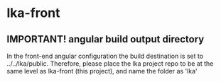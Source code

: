 # lka-front


## IMPORTANT! angular build output directory 

In the front-end angular configuration the build destination is set to ../../lka/public. Therefore, please place the lka project repo to be at the same level as lka-front (this project), and name the folder as 'lka'
